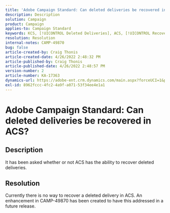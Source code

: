 ```yaml
---
title: 'Adobe Campaign Standard: Can deleted deliveries be recovered in ACS?'
description: Description
solution: Campaign
product: Campaign
applies-to: Campaign Standard
keywords: KCS, [!UICONTROL Deleted Deliveries], ACS, [!UICONTROL Recover]
resolution: Resolution
internal-notes: CAMP-49870
bug: false
article-created-by: Craig Thonis
article-created-date: 4/26/2022 2:48:32 PM
article-published-by: Craig Thonis
article-published-date: 4/26/2022 2:48:57 PM
version-number: 2
article-number: KA-17363
dynamics-url: https://adobe-ent.crm.dynamics.com/main.aspx?forceUCI=1&pagetype=entityrecord&etn=knowledgearticle&id=376ea7ed-6fc5-ec11-a7b6-0022480a10ee
exl-id: 8962fccc-4fc2-4a9f-a071-53f34ee4e1a1
---
```

# Adobe Campaign Standard: Can deleted deliveries be recovered in ACS?

## Description


It has been asked whether or not ACS has the ability to recover deleted deliveries.


## Resolution


Currently there is no way to recover a deleted delivery in ACS. An enhancement in CAMP-49870 has been created to have this addressed in a future release.
